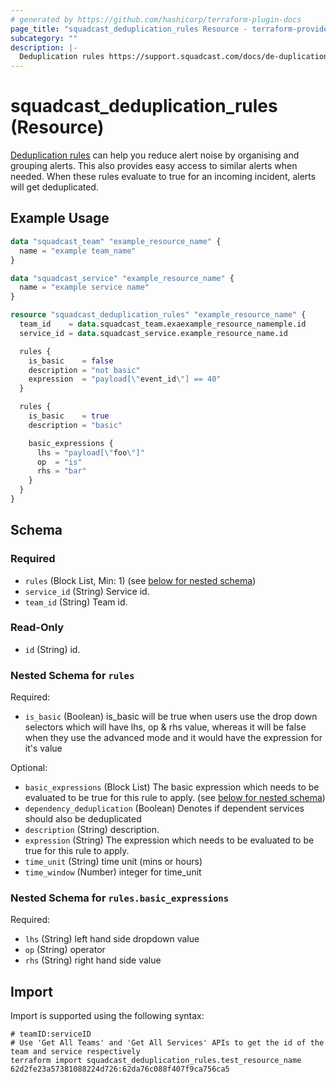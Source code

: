```yaml
---
# generated by https://github.com/hashicorp/terraform-plugin-docs
page_title: "squadcast_deduplication_rules Resource - terraform-provider-squadcast"
subcategory: ""
description: |-
  Deduplication rules https://support.squadcast.com/docs/de-duplication-rules can help you reduce alert noise by organising and grouping alerts. This also provides easy access to similar alerts when needed. When these rules evaluate to true for an incoming incident, alerts will get deduplicated.
---
```


# squadcast_deduplication_rules (Resource)

[Deduplication rules](https://support.squadcast.com/docs/de-duplication-rules) can help you reduce alert noise by organising and grouping alerts. This also provides easy access to similar alerts when needed. When these rules evaluate to true for an incoming incident, alerts will get deduplicated.

## Example Usage

```terraform
data "squadcast_team" "example_resource_name" {
  name = "example team_name"
}

data "squadcast_service" "example_resource_name" {
  name = "example service name"
}

resource "squadcast_deduplication_rules" "example_resource_name" {
  team_id    = data.squadcast_team.exaexample_resource_namemple.id
  service_id = data.squadcast_service.example_resource_name.id

  rules {
    is_basic    = false
    description = "not basic"
    expression  = "payload[\"event_id\"] == 40"
  }

  rules {
    is_basic    = true
    description = "basic"

    basic_expressions {
      lhs = "payload[\"foo\"]"
      op  = "is"
      rhs = "bar"
    }
  }
}
```

<!-- schema generated by tfplugindocs -->
## Schema

### Required

- `rules` (Block List, Min: 1) (see [below for nested schema](#nestedblock--rules))
- `service_id` (String) Service id.
- `team_id` (String) Team id.

### Read-Only

- `id` (String) id.

<a id="nestedblock--rules"></a>
### Nested Schema for `rules`

Required:

- `is_basic` (Boolean) is_basic will be true when users use the drop down selectors which will have lhs, op & rhs value, whereas it will be false when they use the advanced mode and it would have the expression for it's value

Optional:

- `basic_expressions` (Block List) The basic expression which needs to be evaluated to be true for this rule to apply. (see [below for nested schema](#nestedblock--rules--basic_expressions))
- `dependency_deduplication` (Boolean) Denotes if dependent services should also be deduplicated
- `description` (String) description.
- `expression` (String) The expression which needs to be evaluated to be true for this rule to apply.
- `time_unit` (String) time unit (mins or hours)
- `time_window` (Number) integer for time_unit

<a id="nestedblock--rules--basic_expressions"></a>
### Nested Schema for `rules.basic_expressions`

Required:

- `lhs` (String) left hand side dropdown value
- `op` (String) operator
- `rhs` (String) right hand side value

## Import

Import is supported using the following syntax:

```shell
# teamID:serviceID
# Use 'Get All Teams' and 'Get All Services' APIs to get the id of the team and service respectively 
terraform import squadcast_deduplication_rules.test_resource_name 62d2fe23a57381088224d726:62da76c088f407f9ca756ca5
```
